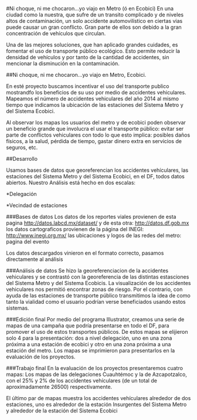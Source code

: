 #Ni choque, ni me chocaron...yo viajo en Metro (ó en Ecobici)
En una ciudad como la nuestra, que sufre de un transito complicado y de niveles altos de contaminación, un solo accidente automovilístico en ciertas vias puede causar un gran conflicto. Gran parte de ellos son debido a la gran concentración de vehículos que circulan. 

Una de las mejores soluciones, que han aplicado grandes cuidades, es fomentar el uso de transporte público ecológico. Esto permite reducir la densidad de vehículos y por tanto de la cantidad de accidentes, sin mencionar la disminución en la contaminación.

##Ni choque, ni me chocaron...yo viajo en Metro, Ecobici.

En esté proyecto buscamos incentivar el uso del transporte publico mostrandfo los beneficios de su uso por medio de accidentes vehiculares. Mapeamos el número de accidentes vehiculares del año 2014 al mismo tiempo que indicamos la ubicación de las estaciones del Sistema Metro y del Sistema Ecobici.

Al observar los mapas los usuarios del metro y de ecobici poden observar un beneficio grande que involucra el usar el transporte público:  evitar ser parte de conflictos vehiculares con todo lo que esto implica: posibles daños físicos, a la salud, pérdida de tiempo, gastar dinero extra en servicios de seguros, etc.

##Desarrollo

Usamos bases de datos que georeferencian los accidentes vehículares, las estaciones del Sistema Metro y del Sistema Ecobici, en el DF, todos datos abiertos. Nuestro Análisis está hecho en dos escalas:

*Delegación

*Vecindad de estaciones

###Bases de datos
Los datos de los reportes viales provienen de esta pagina
http://datos.labcd.mx/dataset/
y de esta otra:
http://datos.df.gob.mx
los datos cartograficos provienen de la página del INEGI:
http://www.inegi.org.mx/
las ubicaciones y logos de las redes del metro: pagina del evento

Los datos descargados vinieron en el formato correcto, pasamos directamente al análisis


###Análisis de datos
Se hizo la georeferenciacion de la accidentes vehiculares y se contrastó con la georeferencia de las distintas estasciones del Sistema Metro y del Sistema Ecobicis. La visualización de los accidentes vehiculares nos permitió encontrar zonas de riesgo. Por el contrario, con ayuda de las estaciones de transporte público transmitimos la idea de como tanto la vialidad como el usuario podrían verse beneficiados usando estos sistemas.

###Edición final
Por medio del programa Illustrator, creamos una serie de mapas de una campaña que podría presentarse en todo el DF, para promover el uso de estos transportes públicos. De estos mapas se elijieron solo 4 para la presentación: dos a nivel delegación, uno en una zona próxima a una estación de ecobici y otro en una zona próxima a una estación del metro. Los mapas se imprimieron para presentarlos en la evaluación de los proyectos.

###Trabajo final
En la evaluación de los proyectos presentaremos cuatro mapas:
Los mapas de las delegaciones Cuauhtémoc y la de Azcapotzalco, con el 25% y 2% de los accidentes vehículares (de un total de aproximadamente 26500) respectivamente. 

El último par de mapas muestra los accidentes vehículares alrededor de dos estaciones, uno es alrededor de la estación Insurgentes del Sistema Metro y alrededor de la estación del Sistema Ecobici







